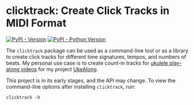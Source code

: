 # clicktrack: Create Click Tracks in MIDI Format

[![PyPI - Version](https://img.shields.io/pypi/v/clicktrack.svg)](https://pypi.org/project/clicktrack)
[![PyPI - Python Version](https://img.shields.io/pypi/pyversions/clicktrack.svg)](https://pypi.org/project/clicktrack)

The `clicktrack` package can be used as a command-line tool or as a library to create click tracks for different time signatures, tempos, and numbers of beats. My personal use case is to create count-in tracks for [ukulele play-along videos](https://www.youtube.com/playlist?list=PLULqxG8JQOdu4oNWuiT_FIaCfsK1OcF05) for my project [UkeAlong](https://ukealong.com/).

This project is in its early stages, and the API may change. To view the command-line options after installing `clicktrack`, run:

    clicktrack -h